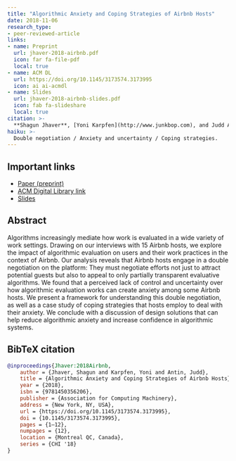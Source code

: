 ```yaml
---
title: "Algorithmic Anxiety and Coping Strategies of Airbnb Hosts"
date: 2018-11-06
research_type: 
- peer-reviewed-article
links:
- name: Preprint
  url: jhaver-2018-airbnb.pdf
  icon: far fa-file-pdf
  local: true
- name: ACM DL
  url: https://doi.org/10.1145/3173574.3173995
  icon: ai ai-acmdl   
- name: Slides
  url: jhaver-2018-airbnb-slides.pdf
  icon: fab fa-slideshare
  local: true    
citation: >-
  **Shagun Jhaver**, [Yoni Karpfen](http://www.junkbop.com), and Judd Antin (2018), “Algorithmic Anxiety and Coping Strategies of Airbnb Hosts,” *In Proceedings of the 2018 CHI Conference on Human Factors in Computing Systems (CHI '18)*. Association for Computing Machinery, New York, NY, USA, Paper 421, 1–12. DOI: [`10.1145/3173574.3173995`](https://doi.org/10.1145/3173574.3173995) 
haiku: >-
  Double negotiation / Anxiety and uncertainty / Coping strategies.
---
```


## Important links

- [Paper (preprint)](jhaver-2018-airbnb.pdf)
- [ACM Digital Library link](https://doi.org/10.1145/3173574.3173995)
- [Slides](jhaver-2018-airbnb-slides.pdf)

## Abstract

Algorithms increasingly mediate how work is evaluated in a wide variety of work settings. Drawing on our interviews with 15 Airbnb hosts, we explore the impact of algorithmic evaluation on users and their work practices in the context of Airbnb. Our analysis reveals that Airbnb hosts engage in a double negotiation on the platform: They must negotiate efforts not just to attract potential guests but also to appeal to only partially transparent evaluative algorithms. We found that a perceived lack of control and uncertainty over how algorithmic evaluation works can create anxiety among some Airbnb hosts. We present a framework for understanding this double negotiation, as well as a case study of coping strategies that hosts employ to deal with their anxiety. We conclude with a discussion of design solutions that can help reduce algorithmic anxiety and increase confidence in algorithmic systems.

## BibTeX citation

```bibtex
@inproceedings{Jhaver:2018Airbnb,
	author = {Jhaver, Shagun and Karpfen, Yoni and Antin, Judd},
	title = {Algorithmic Anxiety and Coping Strategies of Airbnb Hosts},
	year = {2018},
	isbn = {9781450356206},
	publisher = {Association for Computing Machinery},
	address = {New York, NY, USA},
	url = {https://doi.org/10.1145/3173574.3173995},
	doi = {10.1145/3173574.3173995},
	pages = {1–12},
	numpages = {12},
	location = {Montreal QC, Canada},
	series = {CHI '18}
}
```
